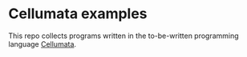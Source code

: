 # Cellumata examples
This repo collects programs written in the to-be-written programming language [Cellumata](https://github.com/d409f19/cellumata).
